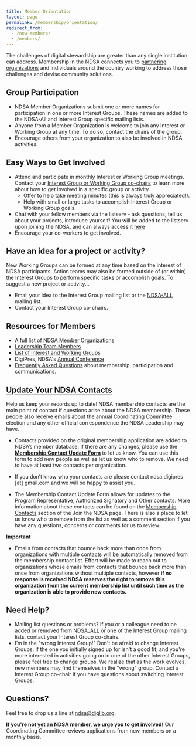 ```yaml
---
title: Member Orientation
layout: page
permalink: /membership/orientation/
redirect_from: 
  - /new-members/
  - /members/
---
```

The challenges of digital stewardship are greater than any single institution can address. Membership in the NDSA connects you to [partnering organizations](/membership/members/) and individuals around the country working to address those challenges and devise community solutions.

## Group Participation
- NDSA Member Organizations submit one or more names for participation in one or more Interest Groups.  These names are added to the NDSA-All and Interest Group specific mailing lists.
- Anyone from a Member Organization is welcome to join any Interest or Working Group at any time.  To do so, contact the chairs of the group.
- Encourage others from your organization to also be involved in NDSA activities.  


## Easy Ways to Get Involved
- Attend and participate in monthly Interest or Working Group meetings.  Contact your [Interest Group or Working Group co-chairs](/groups/) to learn more about how to get involved in a specific group or activity.
  - Offer to help take meeting minutes (this is always truly appreciated!).
  - Help with small or large tasks to accomplish Interest Group or Working Group goals.
- Chat with your fellow members via the listserv - ask questions, tell us about your projects, introduce yourself! You will be added to the listserv upon joining the NDSA, and can always access it [here](http://lists.clir.org/cgi-bin/wa?A0=NDSA-ALL)
- Encourage your co-workers to get involved.

## Have an idea for a project or activity?
New Working Groups can be formed at any time based on the interest of NDSA participants.  Action teams may also be formed outside of (or within) the Interest Groups to perform specific tasks or accomplish goals. To suggest a new project or activity...
- Email your idea to the Interest Group mailing list or the [NDSA-ALL](http://lists.clir.org/cgi-bin/wa?A0=NDSA-ALL) mailing list.
- Contact your Interest Group co-chairs.


## Resources for Members
- [A full list of NDSA Member Organizations](/membership/members/)
- [Leadership Team Members](/leadership/)
- [List of Interest and Working Groups](/working-groups) 
- DigiPres, NDSA's [Annual Conference](/conference/)
- [Frequently Asked Questions](/faq/) about membership, participation and communications.
<!-- - [NDSA Experts Guide](/experts-guide/)-->
<!-- - [New Member Orientation Information](/new-members/)-->

## [Update Your NDSA Contacts](#update-your-ndsa-contacts)
Help us keep your records up to date! NDSA membership contacts are the main point of contact if questions arise about the NDSA membership.  These people also receive emails about the annual Coordinating Committee election and any other official correspondence the NDSA Leadership may have.  

- Contacts provided on the original membership application are added to NDSA’s member database.  If there are any changes, please use the [**Membership Contact Update Form**](https://forms.gle/C7YiS13xVDfsyM9Z6) to let us know.  You can use this form to add new people as well as let us know who to remove.  We need to have at least two contacts per organization.  

- If you don’t know who your contacts are please contact ndsa.digipres [at] gmail.com and we will be happy to assist you.  

- The Membership Contact Update Form allows for updates to the Program Representative, Authorized Signatory and Other contacts.  More information about these contacts can be found on the [Membership Contacts](https://ndsa.org/membership/join/#membership-contacts) section of the Join the NDSA page.  There is also a place to let us know who to remove from the list as well as a comment section if you have any questions, concerns or comments for us to review.  

**Important**
- Emails from contacts that bounce back more than once from organizations with multiple contacts will be automatically removed from the membership contact list. Effort will be made to reach out to organizations whose emails from contacts that bounce back more than once from organizations without multiple contacts, however **if no response is received NDSA reserves the right to remove this organization from the current membership list until such time as the organization is able to provide new contacts.**  


## Need Help?
<!--- - Lost your wiki password? Go [here](https://wiki.diglib.org/Special:PasswordReset), and enter your username. Click “Reset password”. A temporary password will be sent to your email address. Forgot your username? Go [here](https://wiki.diglib.org/index.php?title=Special:UserLogin&returnto=Special%3ASpecialPages) and click "Help with logging in". --->
- Mailing list questions or problems?
If you or a colleague need to be added or removed from NDSA_ALL or one of the Interest Group mailing lists, contact your Interest Group co-chairs.
- I’m in the "wrong Interest Group!"
Don't be afraid to change Interest Groups. If the one you initially signed up for isn't a good fit, and you're more interested in activities going on in one of the other Interest Groups, please feel free to change groups. We realize that as the work evolves, new members may find themselves in the "wrong" group. Contact a Interest Group co-chair if you have questions about switching Interest Groups.
<!-- - If all else fails, <ndsa@diglib.org>.-->

## Questions?
Feel free to drop us a line at <ndsa@diglib.org>.

**If you're not yet an NDSA member, we urge you to [get involved](/get-involved/)!** Our Coordinating Committee reviews applications from new members on a monthly basis.
